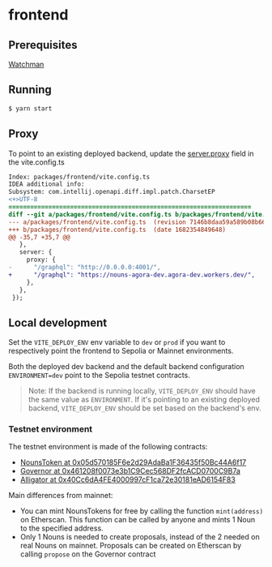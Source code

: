 # frontend

## Prerequisites

[Watchman](https://facebook.github.io/watchman/docs/install)

## Running

```sh
$ yarn start
```

## Proxy

To point to an existing deployed backend, update the [server.proxy] field in the
vite.config.ts

```patch
Index: packages/frontend/vite.config.ts
IDEA additional info:
Subsystem: com.intellij.openapi.diff.impl.patch.CharsetEP
<+>UTF-8
===================================================================
diff --git a/packages/frontend/vite.config.ts b/packages/frontend/vite.config.ts
--- a/packages/frontend/vite.config.ts	(revision 7146b8daa59a589b08b66a5a76f3e2c3f9b9bb48)
+++ b/packages/frontend/vite.config.ts	(date 1682354849648)
@@ -35,7 +35,7 @@
   },
   server: {
     proxy: {
-      "/graphql": "http://0.0.0.0:4001/",
+      "/graphql": "https://nouns-agora-dev.agora-dev.workers.dev/",
     },
   },
 });
```

[server.proxy]: https://vitejs.dev/config/server-options.html#server-proxy

## Local development

Set the `VITE_DEPLOY_ENV` env variable to `dev` or `prod` if you want to respectively point the frontend to Sepolia or Mainnet environments.

Both the deployed dev backend and the default backend configuration `ENVIRONMENT=dev` point to the Sepolia testnet contracts.

> Note: If the backend is running locally, `VITE_DEPLOY_ENV` should have the same value as `ENVIRONMENT`. If it's pointing to an existing deployed backend, `VITE_DEPLOY_ENV` should be set based on the backend's env.

### Testnet environment

The testnet environment is made of the following contracts:

- [NounsToken at 0x05d570185F6e2d29AdaBa1F36435f50Bc44A6f17](https://sepolia.etherscan.io/address/0x05d570185F6e2d29AdaBa1F36435f50Bc44A6f17)
- [Governor at 0x461208f0073e3b1C9Cec568DF2fcACD0700C9B7a](https://sepolia.etherscan.io/address/0x461208f0073e3b1C9Cec568DF2fcACD0700C9B7a)
- [Alligator at 0x40Cc6dA4FE4000997cF1ca72e30181eAD6154F83](https://sepolia.etherscan.io/address/0x40Cc6dA4FE4000997cF1ca72e30181eAD6154F83)

Main differences from mainnet:

- You can mint NounsTokens for free by calling the function `mint(address)` on Etherscan. This function can be called by anyone and mints 1 Noun to the specified address.
- Only 1 Nouns is needed to create proposals, instead of the 2 needed on real Nouns on mainnet. Proposals can be created on Etherscan by calling `propose` on the Governor contract

